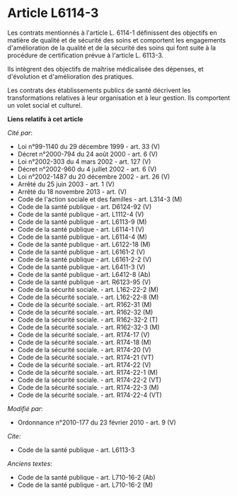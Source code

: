 # Article L6114-3

Les contrats mentionnés à l'article L. 6114-1 définissent des objectifs en matière de qualité et de sécurité des soins et
comportent les engagements d'amélioration de la qualité et de la sécurité des soins qui font suite à la procédure de
certification prévue à l'article L. 6113-3. 

Ils intègrent des objectifs de maîtrise médicalisée des dépenses, et d'évolution et d'amélioration des pratiques. 

Les contrats des établissements publics de santé décrivent les transformations relatives à leur organisation et à leur
gestion. Ils comportent un volet social et culturel.

**Liens relatifs à cet article**

_Cité par_:

  - Loi n°99-1140 du 29 décembre 1999 - art. 33 (V)
  - Décret n°2000-794 du 24 août 2000 - art. 6 (V)
  - Loi n°2002-303 du 4 mars 2002 - art. 127 (V)
  - Décret n°2002-960 du 4 juillet 2002 - art. 6 (V)
  - Loi n°2002-1487 du 20 décembre 2002 - art. 26 (V)
  - Arrêté du 25 juin 2003 - art. 1 (V)
  - Arrêté du 18 novembre 2013 - art. (V)
  - Code de l'action sociale et des familles - art. L314-3 (M)
  - Code de la santé publique - art. D6124-92 (V)
  - Code de la santé publique - art. L1112-4 (V)
  - Code de la santé publique - art. L6113-9 (M)
  - Code de la santé publique - art. L6114-1 (V)
  - Code de la santé publique - art. L6114-4 (M)
  - Code de la santé publique - art. L6122-18 (M)
  - Code de la santé publique - art. L6161-2 (V)
  - Code de la santé publique - art. L6161-2-2 (V)
  - Code de la santé publique - art. L6411-3 (V)
  - Code de la santé publique - art. L6412-8 (Ab)
  - Code de la santé publique - art. R6123-95 (V)
  - Code de la sécurité sociale. - art. L162-22-2 (M)
  - Code de la sécurité sociale. - art. L162-22-8 (M)
  - Code de la sécurité sociale. - art. R162-31 (M)
  - Code de la sécurité sociale. - art. R162-32 (M)
  - Code de la sécurité sociale. - art. R162-32-2 (T)
  - Code de la sécurité sociale. - art. R162-32-3 (M)
  - Code de la sécurité sociale. - art. R174-17 (V)
  - Code de la sécurité sociale. - art. R174-18 (M)
  - Code de la sécurité sociale. - art. R174-20 (V)
  - Code de la sécurité sociale. - art. R174-21 (VT)
  - Code de la sécurité sociale. - art. R174-22 (V)
  - Code de la sécurité sociale. - art. R174-22-1 (M)
  - Code de la sécurité sociale. - art. R174-22-2 (VT)
  - Code de la sécurité sociale. - art. R174-22-3 (M)
  - Code de la sécurité sociale. - art. R174-22-4 (VT)

_Modifié par_:

  - Ordonnance n°2010-177 du 23 février 2010 - art. 9 (V)

_Cite_:

  - Code de la santé publique - art. L6113-3

_Anciens textes_:

  - Code de la santé publique - art. L710-16-2 (Ab)
  - Code de la santé publique - art. L710-16-2 (M)
